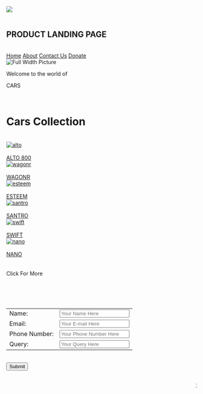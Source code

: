 <html>

<head>
    <title>
        TASK 2: LANDING PAGE
    </title>
    <link rel="stylesheet" href="style.css">
    <script src="script.js"></script>
</head>
        <div class="navbar-mainsocials">
            <a href="https://www.linkedin.com/in/snehal shirkande-here/">
                <img class="navbar-n"
                    src="https://www.linkedin.com/in/snehal-shirkande-7b169b360?utm_source=share&utm_campaign=share_via&utm_content=profile&utm_medium=android_app
                    alt="linkedin">
            </a>
        </div>
    </nav>
    <div class="main-outer">
        <nav class="secnav">
            <div class="titlemsa">
                <br>
                <h1>PRODUCT LANDING PAGE</h1>
                <br>
            </div>
            <div class="linnk">
                <a href="#">Home</a>
                <a href="#">About</a>
                <a href="#">Contact Us</a>
                <a href="#">Donate</a>
            </div>
        </nav>
        <div class="image-container">
            <img src="https://polish-automotiveindustry.com/wp-content/uploads/2022/02/most-expensive-car.jpg"
                alt="Full Width Picture">
            <div class="text-overlay">
                <p>Welcome to the world of</p>
                <p>CARS</p>
            </div>
        </div>
        <br>
        <p class="titlemsa">
        <h1>Cars Collection</h1>
        </p>
        <br>
        <div class="grid" id="griid">
            <div class="box"><a href="https://en.wikipedia.org/wiki/Maruti_Suzuki_Alto"><img class="crs"
                        src="data/alto.jpg" alt="alto">
                    <div class="tover"><br>ALTO 800</div>
                </a></div>
            <div class="box"><a href="https://en.wikipedia.org/wiki/Maruti_Suzuki_Wagon_R"><img class="crs"
                        src="data/wagonr.jpg" alt="wagonr">
                    <div class="tover"><br>WAGONR</div>
                </a></div>
            <div class="box"><a href="https://sco.wikipedia.org/wiki/Suzuki_Esteem"><img class="crs"
                        src="data/esteem.jpg" alt="esteem">
                    <div class="tover"><br>ESTEEM</div>
                </a></div>
            <div class="box"><a href="https://en.wikipedia.org/wiki/Hyundai_Santro"><img class="crs"
                        src="data/santro.jpg" alt="santro">
                    <div class="tover"><br>SANTRO</div>
                </a></div>
            <div class="box"><a href="https://en.wikipedia.org/wiki/Suzuki_Swift"><img class="crs" src="data/swift.jpg"
                        alt="swift">
                    <div class="tover"><br>SWIFT</div>
                </a></div>
            <div class="box"><a href="https://en.wikipedia.org/wiki/Tata_Nano"><img class="crs" src="data/nano.jpg"
                        alt="nano">
                    <div class="tover"><br>NANO</div>
                </a></div>
        </div>
        <br><br>
        <div class="click-more" onclick="expandGrid()">Click For More</div>
        <br><br>
    <div class="contact">
        <div class="pt1">
                <form>
                    <br>
                    <table>
                    <tr>
                        <td>Name:</td>
                        <td><input type="text" id="name" name="name"  placeholder="Your Name Here"></td>
                    </tr>
                    <br>
                    <tr>
                        <td>Email:</td>
                        <td><input type="text" id="mail" name="name" placeholder="Your E-mail Here" ></td>
                    </tr>
                    <tr>
                        <td>Phone Number:</td>
                        <td><input type="text" id="web" name="name" placeholder="Your Phone Number Here"></td>
                    </tr>
                    <tr>
                        <td>Query:</td>
                        <td><input type="text" id="link" name="name" placeholder="Your Query Here" ></td>
                    </tr>
                    </table>
                    <br>
                        <div class="boton">
                            <button class="button-boton" type="button" onclick="sub()">Submit</button>
                    </div>
                </form>
            </div>
        <div class="pt2">
            <img src="data/carrr.jpg" alt="">
        </div>
    </div>
    <br>
    <marquee>2025@ Snehal Shirkande ALL Rights Reserved</marquee>
</div>
</body>

</html>